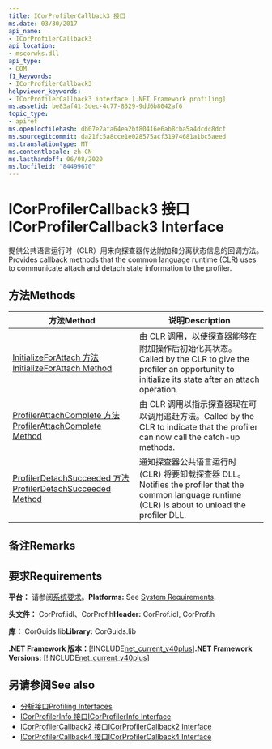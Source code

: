 ```yaml
---
title: ICorProfilerCallback3 接口
ms.date: 03/30/2017
api_name:
- ICorProfilerCallback3
api_location:
- mscorwks.dll
api_type:
- COM
f1_keywords:
- ICorProfilerCallback3
helpviewer_keywords:
- ICorProfilerCallback3 interface [.NET Framework profiling]
ms.assetid: be83af41-3dec-4c77-8529-9dd6b8042af6
topic_type:
- apiref
ms.openlocfilehash: db07e2afa64ea2bf80416e6ab8cba5a4dcdc8dcf
ms.sourcegitcommit: da21fc5a8cce1e028575acf31974681a1bc5aeed
ms.translationtype: MT
ms.contentlocale: zh-CN
ms.lasthandoff: 06/08/2020
ms.locfileid: "84499670"
---
```

# <a name="icorprofilercallback3-interface"></a><span data-ttu-id="4a4ce-102">ICorProfilerCallback3 接口</span><span class="sxs-lookup"><span data-stu-id="4a4ce-102">ICorProfilerCallback3 Interface</span></span>
<span data-ttu-id="4a4ce-103">提供公共语言运行时（CLR）用来向探查器传达附加和分离状态信息的回调方法。</span><span class="sxs-lookup"><span data-stu-id="4a4ce-103">Provides callback methods that the common language runtime (CLR) uses to communicate attach and detach state information to the profiler.</span></span>  
  
## <a name="methods"></a><span data-ttu-id="4a4ce-104">方法</span><span class="sxs-lookup"><span data-stu-id="4a4ce-104">Methods</span></span>  
  
|<span data-ttu-id="4a4ce-105">方法</span><span class="sxs-lookup"><span data-stu-id="4a4ce-105">Method</span></span>|<span data-ttu-id="4a4ce-106">说明</span><span class="sxs-lookup"><span data-stu-id="4a4ce-106">Description</span></span>|  
|------------|-----------------|  
|[<span data-ttu-id="4a4ce-107">InitializeForAttach 方法</span><span class="sxs-lookup"><span data-stu-id="4a4ce-107">InitializeForAttach Method</span></span>](icorprofilercallback3-initializeforattach-method.md)|<span data-ttu-id="4a4ce-108">由 CLR 调用，以使探查器能够在附加操作后初始化其状态。</span><span class="sxs-lookup"><span data-stu-id="4a4ce-108">Called by the CLR to give the profiler an opportunity to initialize its state after an attach operation.</span></span>|  
|[<span data-ttu-id="4a4ce-109">ProfilerAttachComplete 方法</span><span class="sxs-lookup"><span data-stu-id="4a4ce-109">ProfilerAttachComplete Method</span></span>](icorprofilercallback3-profilerattachcomplete-method.md)|<span data-ttu-id="4a4ce-110">由 CLR 调用以指示探查器现在可以调用追赶方法。</span><span class="sxs-lookup"><span data-stu-id="4a4ce-110">Called by the CLR to indicate that the profiler can now call the catch-up methods.</span></span>|  
|[<span data-ttu-id="4a4ce-111">ProfilerDetachSucceeded 方法</span><span class="sxs-lookup"><span data-stu-id="4a4ce-111">ProfilerDetachSucceeded Method</span></span>](icorprofilercallback3-profilerdetachsucceeded-method.md)|<span data-ttu-id="4a4ce-112">通知探查器公共语言运行时 (CLR) 将要卸载探查器 DLL。</span><span class="sxs-lookup"><span data-stu-id="4a4ce-112">Notifies the profiler that the common language runtime (CLR) is about to unload the profiler DLL.</span></span>|  
  
## <a name="remarks"></a><span data-ttu-id="4a4ce-113">备注</span><span class="sxs-lookup"><span data-stu-id="4a4ce-113">Remarks</span></span>  
  
## <a name="requirements"></a><span data-ttu-id="4a4ce-114">要求</span><span class="sxs-lookup"><span data-stu-id="4a4ce-114">Requirements</span></span>  
 <span data-ttu-id="4a4ce-115">**平台：** 请参阅[系统要求](../../get-started/system-requirements.md)。</span><span class="sxs-lookup"><span data-stu-id="4a4ce-115">**Platforms:** See [System Requirements](../../get-started/system-requirements.md).</span></span>  
  
 <span data-ttu-id="4a4ce-116">**头文件：** CorProf.idl、CorProf.h</span><span class="sxs-lookup"><span data-stu-id="4a4ce-116">**Header:** CorProf.idl, CorProf.h</span></span>  
  
 <span data-ttu-id="4a4ce-117">**库：** CorGuids.lib</span><span class="sxs-lookup"><span data-stu-id="4a4ce-117">**Library:** CorGuids.lib</span></span>  
  
 <span data-ttu-id="4a4ce-118">**.NET Framework 版本：**[!INCLUDE[net_current_v40plus](../../../../includes/net-current-v40plus-md.md)]</span><span class="sxs-lookup"><span data-stu-id="4a4ce-118">**.NET Framework Versions:** [!INCLUDE[net_current_v40plus](../../../../includes/net-current-v40plus-md.md)]</span></span>  
  
## <a name="see-also"></a><span data-ttu-id="4a4ce-119">另请参阅</span><span class="sxs-lookup"><span data-stu-id="4a4ce-119">See also</span></span>

- [<span data-ttu-id="4a4ce-120">分析接口</span><span class="sxs-lookup"><span data-stu-id="4a4ce-120">Profiling Interfaces</span></span>](profiling-interfaces.md)
- [<span data-ttu-id="4a4ce-121">ICorProfilerInfo 接口</span><span class="sxs-lookup"><span data-stu-id="4a4ce-121">ICorProfilerInfo Interface</span></span>](icorprofilerinfo-interface.md)
- [<span data-ttu-id="4a4ce-122">ICorProfilerCallback2 接口</span><span class="sxs-lookup"><span data-stu-id="4a4ce-122">ICorProfilerCallback2 Interface</span></span>](icorprofilercallback2-interface.md)
- [<span data-ttu-id="4a4ce-123">ICorProfilerCallback4 接口</span><span class="sxs-lookup"><span data-stu-id="4a4ce-123">ICorProfilerCallback4 Interface</span></span>](icorprofilercallback4-interface.md)
